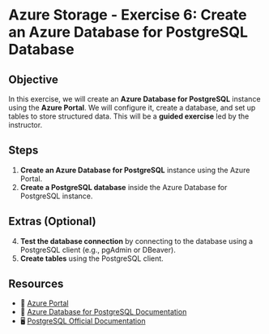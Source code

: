 # **Azure Storage - Exercise 6: Create an Azure Database for PostgreSQL Database**

## **Objective**

In this exercise, we will create an **Azure Database for PostgreSQL** instance using the **Azure Portal**. We will configure it, create a database, and set up tables to store structured data. This will be a **guided exercise** led by the instructor.  

## **Steps**

1. **Create an Azure Database for PostgreSQL** instance using the Azure Portal.
3. **Create a PostgreSQL database** inside the Azure Database for PostgreSQL instance.

## **Extras (Optional)**

4. **Test the database connection** by connecting to the database using a PostgreSQL client (e.g., pgAdmin or DBeaver).
5. **Create tables** using the PostgreSQL client.

## **Resources**

- 📌 [Azure Portal](https://portal.azure.com)
- 📖 [Azure Database for PostgreSQL Documentation](https://learn.microsoft.com/en-us/azure/postgresql/)
- 🖥 [PostgreSQL Official Documentation](https://www.postgresql.org/docs/)
